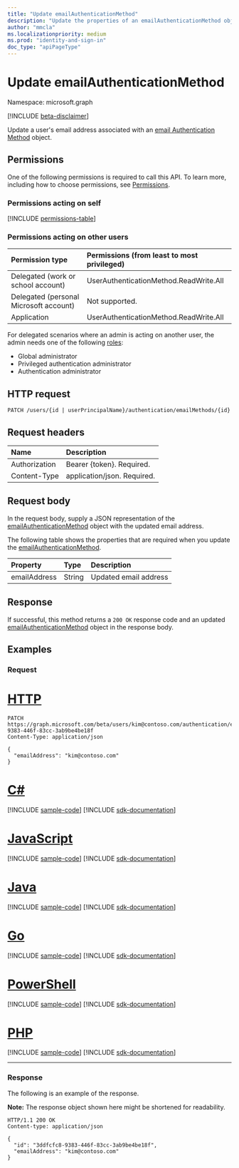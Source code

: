 ```yaml
---
title: "Update emailAuthenticationMethod"
description: "Update the properties of an emailAuthenticationMethod object."
author: "mmcla"
ms.localizationpriority: medium
ms.prod: "identity-and-sign-in"
doc_type: "apiPageType"
---
```


# Update emailAuthenticationMethod
Namespace: microsoft.graph

[!INCLUDE [beta-disclaimer](../../includes/beta-disclaimer.md)]

Update a user's email address associated with an [email Authentication Method](../resources/emailauthenticationmethod.md) object.

## Permissions
One of the following permissions is required to call this API. To learn more, including how to choose permissions, see [Permissions](/graph/permissions-reference).

### Permissions acting on self

<!-- { "blockType": "permissions", "name": "emailauthenticationmethod_update" } -->
[!INCLUDE [permissions-table](../includes/permissions/emailauthenticationmethod-update-permissions.md)]

### Permissions acting on other users

|Permission type      | Permissions (from least to most privileged)              |
|:---------------------------------------|:-------------------------|
| Delegated (work or school account)     | UserAuthenticationMethod.ReadWrite.All |
| Delegated (personal Microsoft account) | Not supported. |
| Application                            | UserAuthenticationMethod.ReadWrite.All |

For delegated scenarios where an admin is acting on another user, the admin needs one of the following [roles](/azure/active-directory/users-groups-roles/directory-assign-admin-roles#available-roles):

* Global administrator
* Privileged authentication administrator
* Authentication administrator

## HTTP request

<!-- {
  "blockType": "ignored"
}
-->
``` http
PATCH /users/{id | userPrincipalName}/authentication/emailMethods/{id}
```

## Request headers
|Name|Description|
|:---|:---|
|Authorization|Bearer {token}. Required.|
|Content-Type|application/json. Required.|

## Request body
In the request body, supply a JSON representation of the [emailAuthenticationMethod](../resources/emailauthenticationmethod.md) object with the updated email address.

The following table shows the properties that are required when you update the [emailAuthenticationMethod](../resources/emailauthenticationmethod.md).

|Property|Type|Description|
|:---|:---|:---|
|emailAddress|String|Updated email address|



## Response

If successful, this method returns a `200 OK` response code and an updated [emailAuthenticationMethod](../resources/emailauthenticationmethod.md) object in the response body.

## Examples

### Request

# [HTTP](#tab/http)
<!-- {
  "blockType": "request",
  "name": "update_emailauthenticationmethod",
  "sampleKeys": ["kim@contoso.com", "3ddfcfc8-9383-446f-83cc-3ab9be4be18f"]
}
-->
``` http
PATCH https://graph.microsoft.com/beta/users/kim@contoso.com/authentication/emailMethods/3ddfcfc8-9383-446f-83cc-3ab9be4be18f
Content-Type: application/json

{
  "emailAddress": "kim@contoso.com"
}
```

# [C#](#tab/csharp)
[!INCLUDE [sample-code](../includes/snippets/csharp/update-emailauthenticationmethod-csharp-snippets.md)]
[!INCLUDE [sdk-documentation](../includes/snippets/snippets-sdk-documentation-link.md)]

# [JavaScript](#tab/javascript)
[!INCLUDE [sample-code](../includes/snippets/javascript/update-emailauthenticationmethod-javascript-snippets.md)]
[!INCLUDE [sdk-documentation](../includes/snippets/snippets-sdk-documentation-link.md)]

# [Java](#tab/java)
[!INCLUDE [sample-code](../includes/snippets/java/update-emailauthenticationmethod-java-snippets.md)]
[!INCLUDE [sdk-documentation](../includes/snippets/snippets-sdk-documentation-link.md)]

# [Go](#tab/go)
[!INCLUDE [sample-code](../includes/snippets/go/update-emailauthenticationmethod-go-snippets.md)]
[!INCLUDE [sdk-documentation](../includes/snippets/snippets-sdk-documentation-link.md)]

# [PowerShell](#tab/powershell)
[!INCLUDE [sample-code](../includes/snippets/powershell/update-emailauthenticationmethod-powershell-snippets.md)]
[!INCLUDE [sdk-documentation](../includes/snippets/snippets-sdk-documentation-link.md)]

# [PHP](#tab/php)
[!INCLUDE [sample-code](../includes/snippets/php/update-emailauthenticationmethod-php-snippets.md)]
[!INCLUDE [sdk-documentation](../includes/snippets/snippets-sdk-documentation-link.md)]

---



### Response

The following is an example of the response.

**Note:** The response object shown here might be shortened for readability.

<!-- {
  "blockType": "response",
  "truncated": true,
  "@odata.type": "microsoft.graph.emailAuthenticationMethod"
} -->

``` http
HTTP/1.1 200 OK
Content-type: application/json

{
  "id": "3ddfcfc8-9383-446f-83cc-3ab9be4be18f",
  "emailAddress": "kim@contoso.com"
}
```
